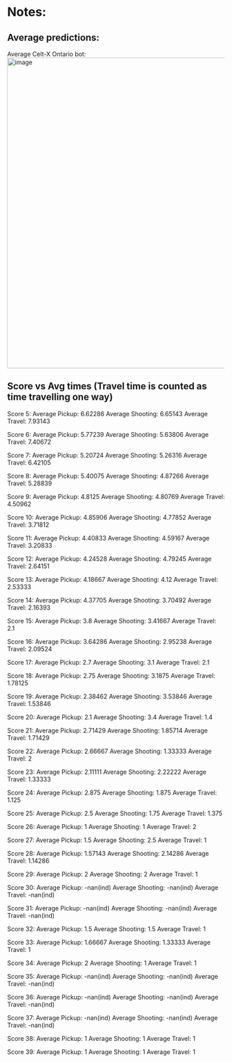 # Notes:

## Average predictions:
Average Celt-X Ontario bot: 
<img width="720" alt="image" src="https://github.com/0Domlightning0/Robotics-Game-2024/assets/99225898/fc5f8c99-eb11-41ea-9d79-10ea948b9ca5">






 
## Score vs Avg times (Travel time is counted as time travelling one way)
Score 5:   Average Pickup: 6.62286   Average Shooting: 6.65143    Average Travel: 7.93143

Score 6:   Average Pickup: 5.77239   Average Shooting: 5.63806    Average Travel: 7.40672

Score 7:   Average Pickup: 5.20724   Average Shooting: 5.26316    Average Travel: 6.42105

Score 8:   Average Pickup: 5.40075   Average Shooting: 4.87266    Average Travel: 5.28839

Score 9:   Average Pickup: 4.8125   Average Shooting: 4.80769    Average Travel: 4.50962

Score 10:   Average Pickup: 4.85906   Average Shooting: 4.77852    Average Travel: 3.71812

Score 11:   Average Pickup: 4.40833   Average Shooting: 4.59167    Average Travel: 3.20833

Score 12:   Average Pickup: 4.24528   Average Shooting: 4.79245    Average Travel: 2.64151

Score 13:   Average Pickup: 4.18667   Average Shooting: 4.12    Average Travel: 2.53333

Score 14:   Average Pickup: 4.37705   Average Shooting: 3.70492    Average Travel: 2.16393

Score 15:   Average Pickup: 3.8   Average Shooting: 3.41667    Average Travel: 2.1

Score 16:   Average Pickup: 3.64286   Average Shooting: 2.95238    Average Travel: 2.09524

Score 17:   Average Pickup: 2.7   Average Shooting: 3.1    Average Travel: 2.1

Score 18:   Average Pickup: 2.75   Average Shooting: 3.1875    Average Travel: 1.78125

Score 19:   Average Pickup: 2.38462   Average Shooting: 3.53846    Average Travel: 1.53846

Score 20:   Average Pickup: 2.1   Average Shooting: 3.4    Average Travel: 1.4

Score 21:   Average Pickup: 2.71429   Average Shooting: 1.85714    Average Travel: 1.71429

Score 22:   Average Pickup: 2.66667   Average Shooting: 1.33333    Average Travel: 2

Score 23:   Average Pickup: 2.11111   Average Shooting: 2.22222    Average Travel: 1.33333

Score 24:   Average Pickup: 2.875   Average Shooting: 1.875    Average Travel: 1.125

Score 25:   Average Pickup: 2.5   Average Shooting: 1.75    Average Travel: 1.375

Score 26:   Average Pickup: 1   Average Shooting: 1    Average Travel: 2

Score 27:   Average Pickup: 1.5   Average Shooting: 2.5    Average Travel: 1

Score 28:   Average Pickup: 1.57143   Average Shooting: 2.14286    Average Travel: 1.14286

Score 29:   Average Pickup: 2   Average Shooting: 2    Average Travel: 1

Score 30:   Average Pickup: -nan(ind)   Average Shooting: -nan(ind)    Average Travel: -nan(ind)

Score 31:   Average Pickup: -nan(ind)   Average Shooting: -nan(ind)    Average Travel: -nan(ind)

Score 32:   Average Pickup: 1.5   Average Shooting: 1.5    Average Travel: 1

Score 33:   Average Pickup: 1.66667   Average Shooting: 1.33333    Average Travel: 1

Score 34:   Average Pickup: 2   Average Shooting: 1    Average Travel: 1

Score 35:   Average Pickup: -nan(ind)   Average Shooting: -nan(ind)    Average Travel: -nan(ind)

Score 36:   Average Pickup: -nan(ind)   Average Shooting: -nan(ind)    Average Travel: -nan(ind)

Score 37:   Average Pickup: -nan(ind)   Average Shooting: -nan(ind)    Average Travel: -nan(ind)

Score 38:   Average Pickup: 1   Average Shooting: 1    Average Travel: 1

Score 39:   Average Pickup: 1   Average Shooting: 1    Average Travel: 1
